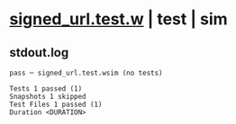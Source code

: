 # [signed_url.test.w](../../../../../../tests/sdk_tests/bucket/signed_url.test.w) | test | sim

## stdout.log
```log
pass ─ signed_url.test.wsim (no tests)

Tests 1 passed (1)
Snapshots 1 skipped
Test Files 1 passed (1)
Duration <DURATION>
```


